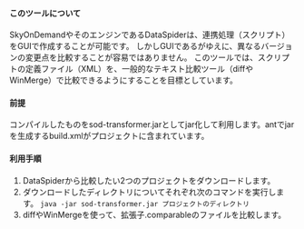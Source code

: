 #### このツールについて
SkyOnDemandやそのエンジンであるDataSpiderは、連携処理（スクリプト）をGUIで作成することが可能です。
しかしGUIであるがゆえに、異なるバージョンの変更点を比較することが容易ではありません。
このツールでは、スクリプトの定義ファイル（XML）を、一般的なテキスト比較ツール（diffやWinMerge）で比較できるようにすることを目標としています。

#### 前提
コンパイルしたものをsod-transformer.jarとしてjar化して利用します。antでjarを生成するbuild.xmlがプロジェクトに含まれています。

#### 利用手順
1. DataSpiderから比較したい2つのプロジェクトをダウンロードします。
2. ダウンロードしたディレクトリについてそれぞれ次のコマンドを実行します。
`java -jar sod-transformer.jar プロジェクトのディレクトリ`
3. diffやWinMergeを使って、拡張子.comparableのファイルを比較します。

